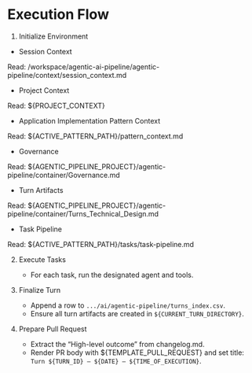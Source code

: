 # Execution Flow

1. Initialize Environment

- Session Context

Read: /workspace/agentic-ai-pipeline/agentic-pipeline/context/session_context.md

- Project Context

Read: ${PROJECT_CONTEXT}


- Application Implementation Pattern Context

Read: ${ACTIVE_PATTERN_PATH}/pattern_context.md

- Governance

Read: ${AGENTIC_PIPELINE_PROJECT}/agentic-pipeline/container/Governance.md

- Turn Artifacts

Read: ${AGENTIC_PIPELINE_PROJECT}/agentic-pipeline/container/Turns_Technical_Design.md

- Task Pipeline

Read: ${ACTIVE_PATTERN_PATH}/tasks/task-pipeline.md


2. Execute Tasks

   * For each task, run the designated agent and tools.
  
   
3. Finalize Turn

   - Append a row to `.../ai/agentic-pipeline/turns_index.csv`.
   - Ensure all turn artifacts are created in `${CURRENT_TURN_DIRECTORY}`.
   

4. Prepare Pull Request

   * Extract the “High-level outcome” from changelog.md.
   * Render PR body with ${TEMPLATE_PULL_REQUEST} and set title:  `Turn ${TURN_ID} – ${DATE} – ${TIME_OF_EXECUTION}`.

